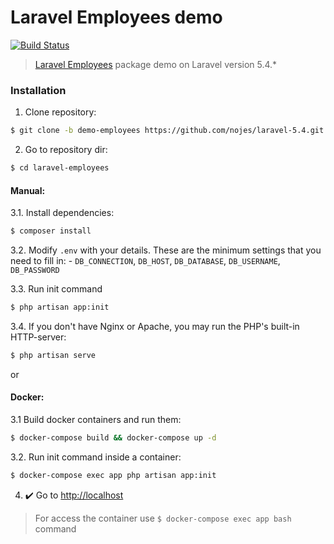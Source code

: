 
# Laravel Employees demo

[![Build Status](https://travis-ci.org/nojes/laravel-5.4.svg?branch=master)](https://travis-ci.org/nojes/laravel-5.4)

> [Laravel Employees](https://github.com/nojes/laravel-employees) package demo on Laravel version 5.4.*

### Installation

1. Clone repository:
```bash
$ git clone -b demo-employees https://github.com/nojes/laravel-5.4.git laravel-employees
```

2. Go to repository dir:
```bash
$ cd laravel-employees
```

#### Manual:

3.1. Install dependencies:
```bash
$ composer install
```

3.2. Modify `.env` with your details. These are the minimum settings that you need to fill in:
    - `DB_CONNECTION`, `DB_HOST`, `DB_DATABASE`, `DB_USERNAME`, `DB_PASSWORD`

3.3. Run init command
```bash
$ php artisan app:init
```

3.4. If you don't have Nginx or Apache, you may run the PHP's built-in HTTP-server:
```bash
$ php artisan serve
```

or 

#### Docker:

3.1 Build docker containers and run them:
```bash
$ docker-compose build && docker-compose up -d
```

3.2. Run init command inside a container:
```bash
$ docker-compose exec app php artisan app:init
```

4. :heavy_check_mark: Go to [http://localhost](http://localhost)

> For access the container use `$ docker-compose exec app bash` command
